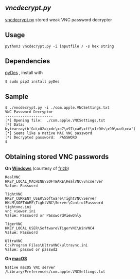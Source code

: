## _vncdecrypt.py_

[vncdecrypt.py](https://github.com/nikip72/vncdecrypt) stored weak VNC password decryptor

## Usage
```
python3 vncdecrypt.py -i inputfile / -s hex string
```
## Dependencies
[pyDes](https://pypi.org/project/pyDes/) , install with
```
$ sudo pip3 install pyDes
```

## Sample
```
$ ./vncdecrypt.py -i ./com.apple.VNCSettings.txt
VNC Password Decryptor
----------------------
[*] Opening file:  ./com.apple.VNCSettings.txt
[*] Data:  bytearray(b'Gu\x02=\xdc\xe7\x97\xa6\xff\x1c9Vs\x90\xad\xca')
[*] Seems like a native MAC VNC password
[*] Decrypted password:  PASSWORD
$
```

## Obtaining stored VNC passwords
__On [Windows](https://www.microsoft.com)__ (courtesy of [frizb](https://github.com/frizb/PasswordDecrypts))

```
RealVNC
HKEY_LOCAL_MACHINE\SOFTWARE\RealVNC\vncserver
Value: Password
```
```
TightVNC
HKEY_CURRENT_USER\Software\TightVNC\Server
HKLM\SOFTWARE\TightVNC\Server\ControlPassword
tightvnc.ini
vnc_viewer.ini
Value: Password or PasswordViewOnly
```
```
TigerVNC
HKEY_LOCAL_USER\Software\TigerVNC\WinVNC4
Value: Password
```
```
UltraVNC
C:\Program Files\UltraVNC\ultravnc.ini
Value: passwd or passwd2
```

__On [macOS](https://www.apple.com)__
```
Native macOS VNC server
/Library/Preferences/com.apple.VNCSettings.txt
```

